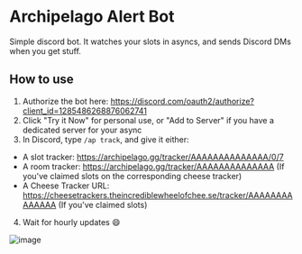 # Archipelago Alert Bot

Simple discord bot.  It watches your slots in asyncs, and sends Discord DMs when you get stuff.


## How to use

1. Authorize the bot here: https://discord.com/oauth2/authorize?client_id=1285486268876062741
2. Click "Try it Now" for personal use, or "Add to Server" if you have a dedicated server for your async
3. In Discord, type `/ap track`, and give it either:
  - A slot tracker: https://archipelago.gg/tracker/AAAAAAAAAAAAAA/0/7
  - A room tracker: https://archipelago.gg/tracker/AAAAAAAAAAAAAA (If you've claimed slots on the corresponding cheese tracker)
  - A Cheese Tracker URL: https://cheesetrackers.theincrediblewheelofchee.se/tracker/AAAAAAAAAAAAAA (If you've claimed slots)
4. Wait for hourly updates 😄

![image](https://github.com/user-attachments/assets/6e37d4e7-8562-4b8f-94e0-7d3d21963281)
